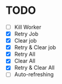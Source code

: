 # TODO

- [ ] Kill Worker
- [x] Retry Job
- [x] Clear job
- [x] Retry & Clear job
- [x] Retry All
- [x] Clear All
- [x] Retry & Clear All
- [ ] Auto-refreshing
